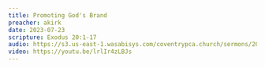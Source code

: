 ```yaml
---
title: Promoting God's Brand
preacher: akirk
date: 2023-07-23
scripture: Exodus 20:1-17
audio: https://s3.us-east-1.wasabisys.com/coventrypca.church/sermons/2023.07.23A%20Promoting%20God's%20Brand%20-%20Alex%20Kirk.mp3
video: https://youtu.be/lrlIr4zLBJs
---
```

